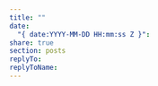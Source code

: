```yaml
---
title: ""
date:
  "{ date:YYYY-MM-DD HH:mm:ss Z }": 
share: true
section: posts
replyTo: 
replyToName: 
---
```

